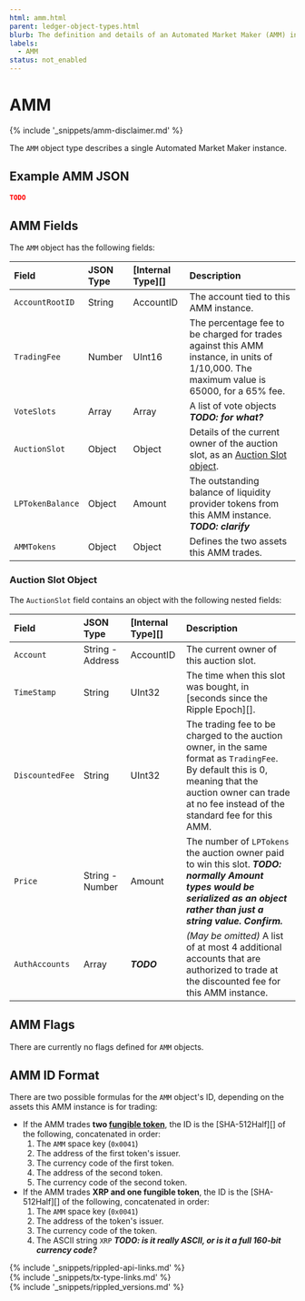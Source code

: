```yaml
---
html: amm.html
parent: ledger-object-types.html
blurb: The definition and details of an Automated Market Maker (AMM) instance.
labels:
  - AMM
status: not_enabled
---
```

# AMM

{% include '_snippets/amm-disclaimer.md' %}

The `AMM` object type describes a single Automated Market Maker instance.


## Example AMM JSON

```json
TODO
```

## AMM Fields

The `AMM` object has the following fields:

| Field                         | JSON Type | [Internal Type][] | Description  |
|:------------------------------|:----------|:------------------|:-------------|
| `AccountRootID` | String | AccountID | The account tied to this AMM instance. |
| `TradingFee` | Number | UInt16 | The percentage fee to be charged for trades against this AMM instance, in units of 1/10,000. The maximum value is 65000, for a 65% fee. |
| `VoteSlots` | Array | Array | A list of vote objects ***TODO: for what?*** |
| `AuctionSlot` | Object | Object | Details of the current owner of the auction slot, as an [Auction Slot object](#auction-slot-object). |
| `LPTokenBalance` | Object | Amount | The outstanding balance of liquidity provider tokens from this AMM instance. ***TODO: clarify*** |
| `AMMTokens` | Object | Object | Defines the two assets this AMM trades. |

### Auction Slot Object

The `AuctionSlot` field contains an object with the following nested fields:

| Field                         | JSON Type | [Internal Type][] | Description  |
|:------------------------------|:----------|:------------------|:-------------|
| `Account` | String - Address | AccountID | The current owner of this auction slot. |
| `TimeStamp` | String | UInt32 | The time when this slot was bought, in [seconds since the Ripple Epoch][]. |
| `DiscountedFee` | String | UInt32 | The trading fee to be charged to the auction owner, in the same format as `TradingFee`. By default this is 0, meaning that the auction owner can trade at no fee instead of the standard fee for this AMM. |
| `Price` | String - Number | Amount | The number of `LPTokens` the auction owner paid to win this slot. ***TODO: normally Amount types would be serialized as an object rather than just a string value. Confirm.*** |
| `AuthAccounts` | Array | ***TODO*** | _(May be omitted)_ A list of at most 4 additional accounts that are authorized to trade at the discounted fee for this AMM instance. |

## AMM Flags

There are currently no flags defined for `AMM` objects.

## AMM ID Format

There are two possible formulas for the `AMM` object's ID, depending on the assets this AMM instance is for trading:

- If the AMM trades **two [fungible token](tokens.html)**, the ID is the [SHA-512Half][] of the following, concatenated in order:
    1. The `AMM` space key (`0x0041`)
    0. The address of the first token's issuer.
    0. The currency code of the first token.
    0. The address of the second token.
    0. The currency code of the second token.
- If the AMM trades **XRP and one fungible token**, the ID is the [SHA-512Half][] of the following, concatenated in order:
    1. The `AMM` space key (`0x0041`)
    0. The address of the token's issuer.
    0. The currency code of the token.
    0. The ASCII string `XRP` ***TODO: is it really ASCII, or is it a full 160-bit currency code?***

<!--{# common link defs #}-->
{% include '_snippets/rippled-api-links.md' %}			
{% include '_snippets/tx-type-links.md' %}			
{% include '_snippets/rippled_versions.md' %}

